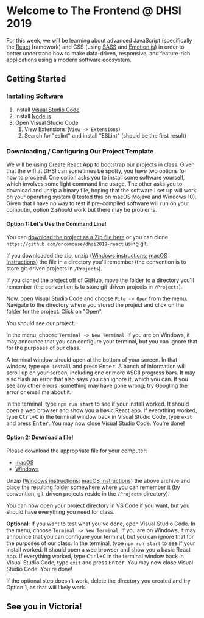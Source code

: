 # Welcome to The Frontend @ DHSI 2019

For this week, we will be learning about advanced JavaScript (specifically the [React](https://reactjs.org) framework) and CSS (using [SASS](https://sass-lang.com/) and [Emotion.js](https://emotion.sh/docs/introduction)) in order to better understand how to make data-driven, responsive, and feature-rich applications using a modern software ecosystem.

## Getting Started

### Installing Software

1. Install [Visual Studio Code](https://code.visualstudio.com/)
1. Install [Node.js](https://nodejs.org/en/download/)
1. Open Visual Studio Code
	1. View Extensions (`View -> Extensions`)
	1. Search for "eslint" and install "ESLint" (should be the first result)

### Downloading / Configuring Our Project Template

We will be using [Create React App](https://facebook.github.io/create-react-app/) to bootstrap our projects in class. Given that the wifi at DHSI can sometimes be spotty, you have two options for how to proceed. One option asks you to install some software yourself, which involves some light command line usage. The other asks you to download and unzip a binary file, hoping that the software I set up will work on your operating system (I tested this on macOS Mojave and Windows 10). Given that I have no way to test if pre-compiled software will run on your computer, option 2 *should* work but there may be problems.

#### Option 1: Let's Use the Command Line!

You can [download the project as a Zip file here](https://github.com/oncomouse/dhsi2019-react/archive/master.zip) or you can clone `https://github.com/oncomouse/dhsi2019-react` using git. 

If you downloaded the zip, unzip ([Windows instructions](https://support.microsoft.com/en-us/help/4028088/windows-zip-and-unzip-files); [macOS Instructions](https://www.lifewire.com/how-to-zip-and-unzip-files-and-folders-on-a-mac-2260188)) the file in a directory you'll remember (the convention is to store git-driven projects in `/Projects`). 

If you cloned the project off of GitHub, move the folder to a directory you'll remember (the convention is to store git-driven projects in `/Projects`).

Now, open Visual Studio Code and choose `File -> Open` from the menu. Navigate to the directory where you stored the project and click on the folder for the project. Click on "Open".

You should see our project.

In the menu, choose `Terminal -> New Terminal`. If you are on Windows, it may announce that you can configure your terminal, but you can ignore that for the purposes of our class.

A terminal window should open at the bottom of your screen. In that window, type `npm install` and press <kbd>Enter</kbd>. A bunch of information will scroll up on your screen, including one or more ASCII progress bars. It may also flash an error that also says you can ignore it, which you can. If you see any other errors, something may have gone wrong; try Googling the error or email me about it.

In the terminal, type `npm run start` to see if your install worked. It should open a web browser and show you a basic React app. If everything worked, type <kbd>Ctrl+C</kbd> in the terminal window back in Visual Studio Code, type `exit` and press <kbd>Enter</kbd>. You may now close Visual Studio Code. You're done!

#### Option 2: Download a file!

Please download the appropriate file for your computer:

* [macOS](https://github.com/oncomouse/dhsi2019-react/raw/zips/dhsi2019-react-app-macos.zip)
* [Windows](https://github.com/oncomouse/dhsi2019-react/raw/zips/dhsi2019-react-app-win.zip)

Unzip ([Windows instructions](https://support.microsoft.com/en-us/help/4028088/windows-zip-and-unzip-files); [macOS Instructions](https://www.lifewire.com/how-to-zip-and-unzip-files-and-folders-on-a-mac-2260188)) the above archive and place the resulting folder somewhere where you can remember it (by convention, git-driven projects reside in the `/Projects` directory).

You can now open your project directory in VS Code if you want, but you should have everything you need for class.

**Optional**: If you want to test what you've done, open Visual Studio Code. In the menu, choose `Terminal -> New Terminal`. If you are on Windows, it may announce that you can configure your terminal, but you can ignore that for the purposes of our class. In the terminal, type `npm run start` to see if your install worked. It should open a web browser and show you a basic React app. If everything worked, type <kbd>Ctrl+C</kbd> in the terminal window back in Visual Studio Code, type `exit` and press <kbd>Enter</kbd>. You may now close Visual Studio Code. You're done!

If the optional step doesn't work, delete the directory you created and try Option 1, as that will likely work.

## See you in Victoria!
